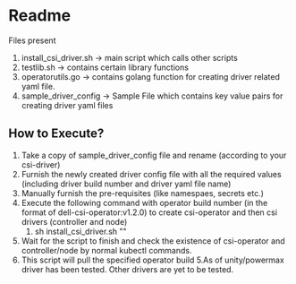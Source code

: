 # Readme
Files present
1. install_csi_driver.sh -> main script which calls other scripts
2. testlib.sh -> contains certain library functions
3. operatorutils.go -> contains golang function for creating driver related yaml file.
4. sample_driver_config -> Sample File which contains key value pairs for creating driver yaml files


## How to Execute?
1. Take a copy of sample_driver_config file and rename (according to your csi-driver)
2. Furnish the newly created driver config file with all the required values (including driver build number and driver yaml file name)
3. Manually furnish the pre-requisites (like namespaes, secrets etc.)
4. Execute the following command with operator build number (in the format of dell-csi-operator:v1.2.0) to create csi-operator and then csi drivers (controller and node)
    1. sh install_csi_driver.sh "<operator build name>"
5. Wait for the script to finish and check the existence of csi-operator and controller/node by normal kubectl commands.
6. This script will pull the specified operator build
5.As of unity/powermax driver has been tested. Other drivers are yet to be tested.
